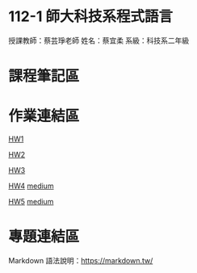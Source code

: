 # 112-1 師大科技系程式語言

授課教師：蔡芸琤老師
姓名：蔡宜柔
系級：科技系二年級

# 課程筆記區


# 作業連結區
[HW1](https://nbviewer.org/github/yerou16/yerou/blob/main/HW1.ipynb)

[HW2](https://github.com/yerou16/yerou/blob/main/HW2.ipynb)

[HW3](https://github.com/yerou16/yerou/blob/main/HW3.ipynb)

[HW4](https://github.com/yerou16/yerou/blob/main/HW4.ipynb)
[medium](https://medium.com/@cherrycai9218/2023-%E4%B8%96%E7%95%8C%E9%81%BA%E7%94%A2%E5%90%8D%E9%8C%84-%E5%88%97%E5%85%A5%E5%93%AA%E4%BA%9B%E8%87%AA%E7%84%B6%E6%99%AF%E8%A7%80%E8%88%87%E6%96%87%E5%8C%96-6d5210b339a0)

[HW5](https://github.com/yerou16/yerou/blob/main/HW5.ipynb)
[medium](https://medium.com/@cherrycai9218/%E8%A8%93%E7%B7%B4lda%E4%B8%BB%E9%A1%8C%E6%A8%A1%E5%9E%8B%E4%BE%86%E5%88%86%E6%9E%90%E6%96%B0%E8%81%9E-d5b85578ae84)


# 專題連結區
Markdown 語法說明：https://markdown.tw/
